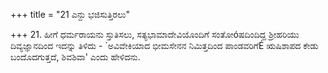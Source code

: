 +++
title = "21 ಎನ್ದು ಭಜಿಸುತ್ತಿರಲು"

+++
21. ಹೀಗೆ ಧರ್ಮರಾಯನು ಸ್ತುತಿಸಲು, ಸತ್ಯಭಾಮಾದೇವಿಯೊಂದಿಗೆ ಸಂತೋóಷದಿಂದಿದ್ದ ಶ್ರೀಹರಿಯು ದಿವ್ಯಜ್ಞಾನದಿಂದ ಇದನ್ನು ತಿಳಿದು - `ಅವಿವೇಕಿಯಾದ ಭೀಮಸೇನನ ನಿಮಿತ್ತದಿಂದ ಪಾಂಡವರಿಗೆÉ ಋಷಿಶಾಪದ ಕೇಡು ಬಂದೊದಗುತ್ತದೆ, ಶಿವಶಿವಾ' ಎಂದು ಹೇಳಿದನು.